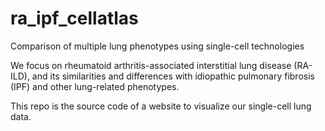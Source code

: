# ra_ipf_cellatlas

Comparison of  multiple lung phenotypes using single-cell technologies

We focus on rheumatoid arthritis-associated interstitial lung disease (RA-ILD), and its similarities and differences with idiopathic pulmonary fibrosis (IPF) and other lung-related phenotypes.

This repo is the source code of a website to visualize our single-cell lung data. 
